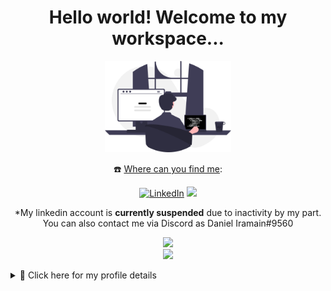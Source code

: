 <h1 align='center'>
    Hello world! Welcome to my workspace...
</h1>    

<p align='center'>
  <img src="undraw_programming_re_kg9v.svg" width="40%">
</p>

<p align='center'>
☎️ <u>Where can you find me</u>:
</p>

<p align='center'>
<a href="https://ar.linkedin.com/" target="_blank"><img alt="LinkedIn" src="https://img.shields.io/badge/linkedin-%230077B5.svg?&style=for-the-badge&logo=linkedin&logoColor=white"></a>
<a href="https://discord.com/" target="_blank"><img src='https://img.shields.io/badge/Discord-5865F2?style=for-the-badge&logo=discord&logoColor=white'></a>
</p>

<p align='center'>*My linkedin account is <b>currently suspended</b> due to inactivity by my part. You can also contact me via Discord as Daniel Iramain#9560 </p>

<div align="center">
  <img src="https://github-readme-stats.vercel.app/api/top-langs/?username=DanielIramain&layout=compact&theme=tokyonight" />
</div>
<div align="center">
  <a href="#"><img src="https://github-readme-stats.vercel.app/api?username=DanielIramain&show_icons=true&count_private=true&theme=dark" width="450"></a>
  <a href="https://github.com/anuraghazra/github-readme-stats">
</div>

<p align='center'>
</p>
  
<p align='center'>
</a>
</p>
  
<details>
  <summary>📃 Click here for my profile details</summary>
  
## ⚙️ Tech I'm used to work with:

<img src="https://img.shields.io/badge/Python-FFD43B?style=for-the-badge&logo=python&logoColor=blue">

<img src="https://img.shields.io/badge/Django-092E20?style=for-the-badge&logo=django&logoColor=green">
 
<img src="https://img.shields.io/badge/MySQL-005C84?style=for-the-badge&logo=mysql&logoColor=white">

<img src="https://img.shields.io/badge/PostgreSQL-316192?style=for-the-badge&logo=postgresql&logoColor=white">
 
<img src="https://img.shields.io/badge/git-%23F05032.svg?&style=for-the-badge&logo=git&logoColor=white">
 





